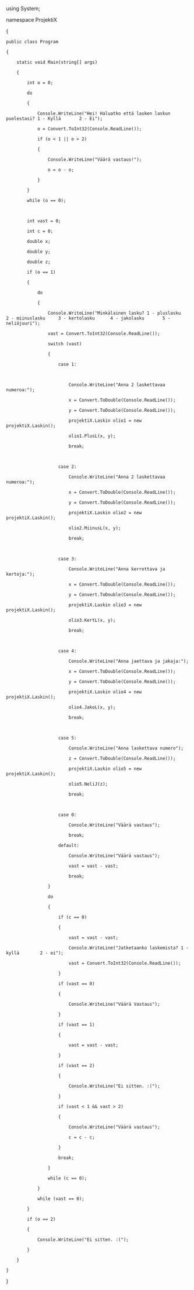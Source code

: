 using System; 

  
namespace ProjektiX 

{ 

    public class Program 

    { 

        static void Main(string[] args) 

        { 

            int o = 0; 

            do 

            { 

                Console.WriteLine("Hei! Haluatko että lasken laskun puolestasi? 1 - Kyllä       2 - Ei"); 

                o = Convert.ToInt32(Console.ReadLine()); 

                if (o < 1 || o > 2) 

                { 

                    Console.WriteLine("Väärä vastaus!"); 

                    o = o - o; 

                } 

            } 

            while (o == 0); 

  

            int vast = 0; 

            int c = 0; 

            double x; 

            double y; 

            double z; 

            if (o == 1) 

            { 

                do 

                { 

                    Console.WriteLine("Minkälainen lasku? 1 - pluslasku     2 - miinuslasku     3 - kertolasku      4 - jakolasku       5 - neliöjuuri"); 

                    vast = Convert.ToInt32(Console.ReadLine()); 

                    switch (vast) 

                    { 

                        case 1: 

                             

                            Console.WriteLine("Anna 2 laskettavaa numeroa:"); 

                            x = Convert.ToDouble(Console.ReadLine()); 

                            y = Convert.ToDouble(Console.ReadLine()); 

                            projektiX.Laskin olio1 = new projektiX.Laskin(); 

                            olio1.PlusL(x, y); 

                            break; 

  

                        case 2: 

                            Console.WriteLine("Anna 2 laskettavaa numeroa:"); 

                            x = Convert.ToDouble(Console.ReadLine()); 

                            y = Convert.ToDouble(Console.ReadLine()); 

                            projektiX.Laskin olio2 = new projektiX.Laskin(); 

                            olio2.MiinusL(x, y); 

                            break; 

  

                        case 3: 

                            Console.WriteLine("Anna kerrottava ja kertoja:"); 

                            x = Convert.ToDouble(Console.ReadLine()); 

                            y = Convert.ToDouble(Console.ReadLine()); 

                            projektiX.Laskin olio3 = new projektiX.Laskin(); 

                            olio3.KertL(x, y); 

                            break; 

  

                        case 4: 

                            Console.WriteLine("Anna jaettava ja jakaja:"); 

                            x = Convert.ToDouble(Console.ReadLine()); 

                            y = Convert.ToDouble(Console.ReadLine()); 

                            projektiX.Laskin olio4 = new projektiX.Laskin(); 

                            olio4.JakoL(x, y); 

                            break; 

  

                        case 5: 

                            Console.WriteLine("Anna laskettava numero"); 

                            z = Convert.ToDouble(Console.ReadLine()); 

                            projektiX.Laskin olio5 = new projektiX.Laskin(); 

                            olio5.NeliJ(z); 

                            break; 

  

                        case 0: 

                            Console.WriteLine("Väärä vastaus"); 

                            break; 

                        default: 

                            Console.WriteLine("Väärä vastaus"); 

                            vast = vast - vast; 

                            break; 

                    } 

                    do 

                    { 

                        if (c == 0) 

                        { 

                            vast = vast - vast; 

                            Console.WriteLine("Jatketaanko laskemista? 1 - kyllä        2 - ei"); 

                            vast = Convert.ToInt32(Console.ReadLine()); 

                        } 

                        if (vast == 0) 

                        { 

                            Console.WriteLine("Väärä Vastaus"); 

                        } 

                        if (vast == 1) 

                        { 

                            vast = vast - vast; 

                        } 

                        if (vast == 2) 

                        { 

                            Console.WriteLine("Ei sitten. :("); 

                        } 

                        if (vast < 1 && vast > 2) 

                        { 

                            Console.WriteLine("Väärä vastaus"); 

                            c = c - c; 

                        } 

                        break; 

                    } 

                    while (c == 0); 

                } 

                while (vast == 0); 

            } 

            if (o == 2) 

            { 

                Console.WriteLine("Ei sitten. :("); 

            } 

        } 

    } 

} 

